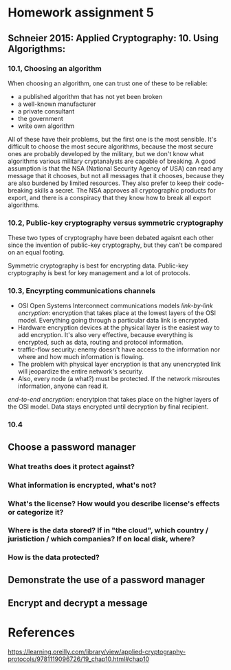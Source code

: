  # Homework assignment 5
 
 ## Schneier 2015: Applied Cryptography: 10. Using Algorigthms: 
 
  ### 10.1, Choosing an algorithm
  When choosing an algorithm, one can trust one of these to be reliable:
  - a published algorithm that has not yet been broken
  - a well-known manufacturer
  - a private consultant
  - the government
  - write own algorithm

All of these have their problems, but the first one is the most sensible. It's difficult to choose the most secure algorithms, because the most secure ones are probably developed by the military, but we don't know what algorithms various military cryptanalysts are capable of breaking. A good assumption is that the NSA (National Security Agency of USA) can read any message that it chooses, but not all messages that it chooses, because they are also burdened by limited resources. They also prefer to keep their code-breaking skills a secret. The NSA approves all cryptographic products for export, and there is a conspiracy that they know how to break all export algorithms.
  
  ### 10.2, Public-key cryptography versus symmetric cryptography
  These two types of cryptography have been debated agaisnt each other since the invention of public-key cryptography, but they can't be compared on an equal footing. 
   
  Symmetric cryptography is best for encrypting data. Public-key cryptography is best for key management and a lot of protocols.
  
  ### 10.3, Encyrpting communications channels
  - OSI Open Systems Interconnect communications models
  *link-by-link encryption*: encryption that takes place at the lowest layers of the OSI model. Everything going through a particular data link is encrypted.
  - Hardware encryption devices at the physical layer is the easiest way to add encryption. It's also very effective, because everything is encrypted, such as data, routing and protocol information.
  - traffic-flow security: enemy doesn't have access to the information nor where and how much information is flowing.
  - The problem with physical layer encryption is that any unencrypted link will jeopardize the entire network's security. 
  - Also, every node (a what?) must be protected. If the network misroutes information, anyone can read it. 
    
    
  *end-to-end encryption*: encrytpion that takes place on the higher layers of the OSI model. Data stays encrypted until decryption by final recipient.
  
  ### 10.4
  
  
  
 ## Choose a password manager
  
 ### What treaths does it protect against?
 
 ### What information is encrypted, what's not?
 
 ### What's the license? How would you describe license's effects or categorize it?
 
 ### Where is the data stored? If in "the cloud", which country / juristiction / which companies? If on local disk, where?
 
 ### How is the data protected?
 
 
 
 ## Demonstrate the use of a password manager
 
 
 
 ## Encrypt and decrypt a message
 
 
 # References
 
https://learning.oreilly.com/library/view/applied-cryptography-protocols/9781119096726/19_chap10.html#chap10 

 
